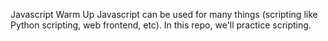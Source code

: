Javascript Warm Up
Javascript can be used for many things (scripting like Python scripting, web frontend, etc). In this repo, we'll practice scripting.
